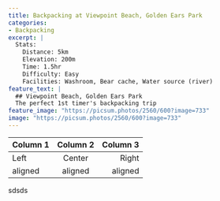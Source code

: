 ```yaml
---
title: Backpacking at Viewpoint Beach, Golden Ears Park
categories:
- Backpacking
excerpt: |
  Stats: 
    Distance: 5km 
    Elevation: 200m
    Time: 1.5hr
    Difficulty: Easy
    Facilities: Washroom, Bear cache, Water source (river)
feature_text: |
  ## Viewpoint Beach, Golden Ears Park
  The perfect 1st timer's backpacking trip
feature_image: "https://picsum.photos/2560/600?image=733"
image: "https://picsum.photos/2560/600?image=733"
---
```


| Column 1 | Column 2 | Column 3 |
|----------|:--------:|---------:|
| Left     | Center   | Right    |
| aligned  | aligned  | aligned  |
sdsds